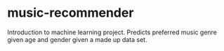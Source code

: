 # music-recommender
Introduction to machine learning project. Predicts preferred music genre given age and gender given a made up data set. 
